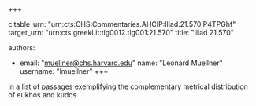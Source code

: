 +++


citable_urn: "urn:cts:CHS:Commentaries.AHCIP:Iliad.21.570.P4TPGhf"
target_urn: "urn:cts:greekLit:tlg0012.tlg001:21.570"
title: "Iliad 21.570"

authors:
- email: "muellner@chs.harvard.edu"
  name: "Leonard Muellner"
  username: "lmuellner"
+++

<p>in a list of passages exemplifying the complementary metrical distribution of eukhos and kudos</p>